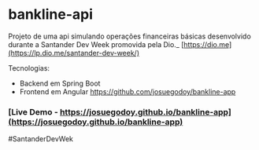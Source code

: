 # bankline-api

Projeto de uma api simulando operações financeiras básicas desenvolvido durante a Santander Dev Week promovida pela Dio._ [https://dio.me](https://lp.dio.me/santander-dev-week/)

Tecnologias:
* Backend em Spring Boot
* Frontend em Angular https://github.com/josuegodoy/bankline-app

### [Live Demo - https://josuegodoy.github.io/bankline-app](https://josuegodoy.github.io/bankline-app)

#SantanderDevWek
